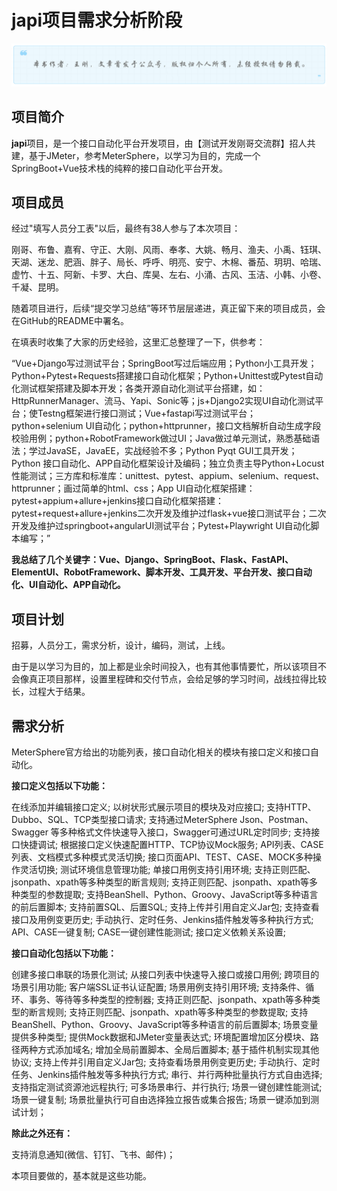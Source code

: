 # japi项目需求分析阶段
![](../wanggang.png)

## 项目简介

**japi**项目，是一个接口自动化平台开发项目，由【测试开发刚哥交流群】招人共建，基于JMeter，参考MeterSphere，以学习为目的，完成一个SpringBoot+Vue技术栈的纯粹的接口自动化平台开发。

## 项目成员

经过"填写人员分工表"以后，最终有38人参与了本次项目：

刚哥、布鲁、嘉宥、守正、大刚、风雨、奉孝、大姚、畅月、渔夫、小禹、钰琪、天湖、迷龙、肥涵、胖子、局长、呼呼、明亮、安宁、木棉、番茄、玥玥、哈瑞、虚竹、十五、阿新、卡罗、大白、库昊、左右、小涌、古风、玉洁、小韩、小卷、千凝、昆明。

随着项目进行，后续“提交学习总结”等环节层层递进，真正留下来的项目成员，会在GitHub的README中署名。

在填表时收集了大家的历史经验，这里汇总整理了一下，供参考：

“Vue+Django写过测试平台；SpringBoot写过后端应用；Python小工具开发；Python+Pytest+Requests搭建接口自动化框架；Python+Unittest或Pytest自动化测试框架搭建及脚本开发；各类开源自动化测试平台搭建，如：HttpRunnerManager、流马、Yapi、Sonic等；js+Django2实现UI自动化测试平台；使Testng框架进行接口测试；Vue+fastapi写过测试平台；python+selenium UI自动化；python+httprunner，接口文档解析自动生成字段校验用例；python+RobotFramework做过UI；Java做过单元测试，熟悉基础语法；学过JavaSE，JavaEE，实战经验不多；Python Pyqt GUI工具开发；Python 接口自动化、APP自动化框架设计及编码；独立负责主导Python+Locust性能测试；三方库和标准库：unittest、pytest、appium、selenium、request、httprunner；画过简单的html、css；App UI自动化框架搭建：pytest+appium+allure+jenkins接口自动化框架搭建：pytest+request+allure+jenkins二次开发及维护过flask+vue接口测试平台；二次开发及维护过springboot+angularUI测试平台；Pytest+Playwright UI自动化脚本编写；”

**我总结了几个关键字：Vue、Django、SpringBoot、Flask、FastAPI、ElementUI、RobotFramework、脚本开发、工具开发、平台开发、接口自动化、UI自动化、APP自动化。**

## 项目计划

招募，人员分工，需求分析，设计，编码，测试，上线。

由于是以学习为目的，加上都是业余时间投入，也有其他事情要忙，所以该项目不会像真正项目那样，设置里程碑和交付节点，会给足够的学习时间，战线拉得比较长，过程大于结果。

## 需求分析

MeterSphere官方给出的功能列表，接口自动化相关的模块有接口定义和接口自动化。

**接口定义包括以下功能：**

在线添加并编辑接口定义;
以树状形式展示项目的模块及对应接口;
支持HTTP、Dubbo、SQL、TCP类型接口请求;
支持通过MeterSphere Json、Postman、Swagger 等多种格式文件快速导入接口，Swagger可通过URL定时同步;
支持接口快捷调试;
根据接口定义快速配置HTTP、TCP协议Mock服务;
API列表、CASE列表、文档模式多种模式灵活切换;
接口页面API、TEST、CASE、MOCK多种操作灵活切换;
测试环境信息管理功能;
单接口用例支持引用环境;
支持正则匹配、jsonpath、xpath等多种类型的断言规则;
支持正则匹配、jsonpath、xpath等多种类型的参数提取;
支持BeanShell、Python、Groovy、JavaScript等多种语言的前后置脚本;
支持前置SQL、后置SQL;
支持上传并引用自定义Jar包;
支持查看接口及用例变更历史;
手动执行、定时任务、Jenkins插件触发等多种执行方式;
API、CASE一键复制;
CASE一键创建性能测试;
接口定义依赖关系设置;

**接口自动化包括以下功能：**

创建多接口串联的场景化测试;
从接口列表中快速导入接口或接口用例;
跨项目的场景引用功能;
客户端SSL证书认证配置;
场景用例支持引用环境;
支持条件、循环、事务、等待等多种类型的控制器;
支持正则匹配、jsonpath、xpath等多种类型的断言规则;
支持正则匹配、jsonpath、xpath等多种类型的参数提取;
支持BeanShell、Python、Groovy、JavaScript等多种语言的前后置脚本;
场景变量提供多种类型;
提供Mock数据和JMeter变量表达式;
环境配置增加区分模块、路径两种方式添加域名;
增加全局前置脚本、全局后置脚本;
基于插件机制实现其他协议;
支持上传并引用自定义Jar包;
支持查看场景用例变更历史;
手动执行、定时任务、Jenkins插件触发等多种执行方式;
串行、并行两种批量执行方式自由选择;
支持指定测试资源池远程执行;
可多场景串行、并行执行;
场景一键创建性能测试;
场景一键复制;
场景批量执行可自由选择独立报告或集合报告;
场景一键添加到测试计划；

**除此之外还有：**

支持消息通知(微信、钉钉、飞书、邮件)；

本项目要做的，基本就是这些功能。
